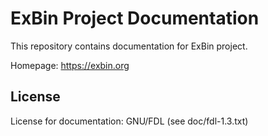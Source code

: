 ExBin Project Documentation
===========================

This repository contains documentation for ExBin project.

Homepage: https://exbin.org  

License
-------

License for documentation: GNU/FDL (see doc/fdl-1.3.txt)  
